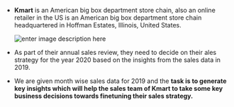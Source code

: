  - **Kmart** is an American big box department store chain, also an online retailer in the US is an American big box department store chain headquartered in Hoffman Estates, Illinois, United States. 


   ![enter image description here](https://media.itpro.co.uk//image/upload/v1607086930/itpro/shutterstock_kmart.jpg)


   
 - As part of their annual sales review, they need to decide on their ales strategy for the year 2020 based on the insights from the sales data in 2019.
   
      
 - We are given month wise sales data for 2019 and the **task is to generate key insights which will help the sales team of Kmart to take some key business decisions towards finetuning their sales strategy.**
